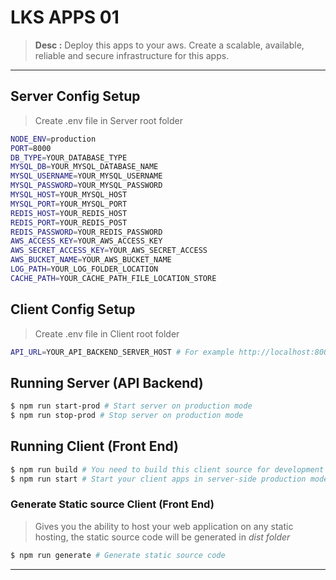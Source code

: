 # LKS APPS 01

> **Desc :** Deploy this apps to your aws. Create a scalable, available, reliable and secure infrastructure for this apps.

<hr>

## Server Config Setup
> Create .env file in Server root folder
```sh
NODE_ENV=production
PORT=8000
DB_TYPE=YOUR_DATABASE_TYPE
MYSQL_DB=YOUR_MYSQL_DATABASE_NAME
MYSQL_USERNAME=YOUR_MYSQL_USERNAME
MYSQL_PASSWORD=YOUR_MYSQL_PASSWORD
MYSQL_HOST=YOUR_MYSQL_HOST
MYSQL_PORT=YOUR_MYSQL_PORT
REDIS_HOST=YOUR_REDIS_HOST
REDIS_PORT=YOUR_REDIS_POST
REDIS_PASSWORD=YOUR_REDIS_PASSWORD
AWS_ACCESS_KEY=YOUR_AWS_ACCESS_KEY
AWS_SECRET_ACCESS_KEY=YOUR_AWS_SECRET_ACCESS
AWS_BUCKET_NAME=YOUR_AWS_BUCKET_NAME
LOG_PATH=YOUR_LOG_FOLDER_LOCATION
CACHE_PATH=YOUR_CACHE_PATH_FILE_LOCATION_STORE
```

## Client Config Setup
> Create .env file in Client root folder
```sh
API_URL=YOUR_API_BACKEND_SERVER_HOST # For example http://localhost:8000
```

## Running Server (API Backend)
```sh
$ npm run start-prod # Start server on production mode
$ npm run stop-prod # Stop server on production mode

```

## Running Client (Front End)
```sh
$ npm run build # You need to build this client source for development
$ npm run start # Start your client apps in server-side production mode

```
### Generate Static source Client (Front End)
> Gives you the ability to host your web application on any static hosting, the static source code will be generated in *dist folder*
```sh
$ npm run generate # Generate static source code
```

<hr>